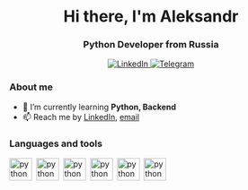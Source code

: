 <div id="header" align="center">
	<h1>Hi there, I'm Aleksandr</h1>
	<h3>Python Developer from Russia</h3>
</div>

<div id="socials" align="center">
	<a href="https://www.linkedin.com/in/александр-панов-13a4a712b/">
		<img src="https://img.shields.io/badge/LinkedIn-blue?style=for-the-badge&logo=linkedin&logoColor=white" alt="LinkedIn"/>
  	</a>
	<a href="https://t.me/aleksandr_04_panov">
  		<img src="https://img.shields.io/badge/Telegram-blue?style=for-the-badge&logo=telegram&logoColor=white" alt="Telegram"/>
	</a>
</div>


### About me
- 🌱 I’m currently learning **Python, Backend**
- 📫 Reach me by [LinkedIn](https://www.linkedin.com/in/александр-панов-13a4a712b/), [email](mailto:sasha89vip@mail.ru)


### Languages and tools
<img src="https://cdn.jsdelivr.net/gh/devicons/devicon/icons/python/python-original.svg" title="python" width="40" height="40"/>&nbsp;
<img src="https://cdn.jsdelivr.net/gh/devicons/devicon/icons/django/django-plain.svg" title="python" width="40" height="40"/>&nbsp;
<img src="https://cdn.jsdelivr.net/gh/devicons/devicon/icons/flask/flask-original.svg"  title="python" width="40" height="40"/>&nbsp;
<img src="https://cdn.jsdelivr.net/gh/devicons/devicon/icons/redis/redis-plain.svg"  title="python" width="40" height="40"/>&nbsp;
<img src="https://cdn.jsdelivr.net/gh/devicons/devicon/icons/postgresql/postgresql-plain.svg" title="python" width="40" height="40"/>&nbsp;
<img src="https://cdn.jsdelivr.net/gh/devicons/devicon/icons/git/git-plain.svg" title="python" width="40" height="40"/>&nbsp;

